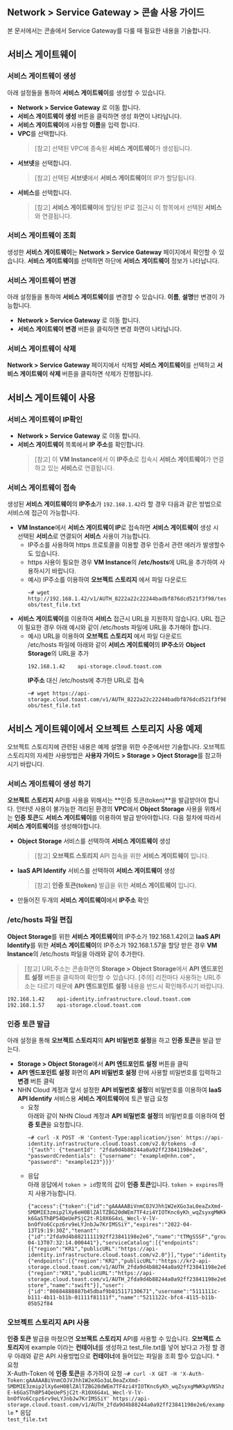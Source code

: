 ## Network > Service Gateway > 콘솔 사용 가이드

본 문서에서는 콘솔에서 Service Gateway를 다룰 때 필요한 내용을 기술합니다.

## 서비스 게이트웨이

### 서비스 게이트웨이 생성
아래 설정들을 통하여 **서비스 게이트웨이**를 생성할 수 있습니다.
* **Network > Service Gateway** 로 이동 합니다.
* **서비스 게이트웨이 생성** 버튼을 클릭하면 생성 화면이 나타납니다.
* **서비스 게이트웨이**에 사용할 **이름**을 입력 합니다.
* **VPC**를 선택합니다.
  > [참고] 선택된 VPC에 종속된 **서비스 게이트웨이**가 생성됩니다.
* **서브넷**을 선택합니다.
  > [참고] 선택된 **서브넷**에서 **서비스 게이트웨이**의 IP가 할당됩니다.
* **서비스**를 선택합니다.
  > [참고] **서비스 게이트웨이**에 할당된 IP로 접근시 이 항목에서 선택된 **서비스**와 연결됩니다.

### 서비스 게이트웨이 조회
생성한 **서비스 게이트웨이**는 **Network > Service Gateway** 페이지에서 확인할 수 있습니다. **서비스 게이트웨이**를 선택하면 하단에 **서비스 게이트웨이** 정보가 나타납니다.

### 서비스 게이트웨이 변경
아래 설정들을 통하여 **서비스 게이트웨이**를 변경할 수 있습니다. **이름**, **설명**만 변경이 가능합니다.
* **Network > Service Gateway** 로 이동 합니다.
* **서비스 게이트웨이 변경** 버튼을 클릭하면 변경 화면이 나타납니다.

### 서비스 게이트웨이 삭제
**Network > Service Gateway** 페이지에서 삭제할 **서비스 게이트웨이**를 선택하고 **서비스 게이트웨이 삭제** 버튼을 클릭하면 삭제가 진행됩니다.

## 서비스 게이트웨이 사용
### 서비스 게이트웨이 IP확인
* **Network > Service Gateway** 로 이동 합니다.
* **서비스 게이트웨이** 목록에서 **IP 주소**를 확인합니다.
  > [참고] 이 **VM Instance**에서 이 **IP주소**로 접속시 **서비스 게이트웨이**가 연결하고 있는 **서비스**로 연결됩니다.
### 서비스 게이트웨이 접속
생성된 **서비스 게이트웨이**의 **IP주소**가 `192.168.1.42`라 할 경우 다음과 같은 방법으로 서비스에 접근이 가능합니다.
* **VM Instance**에서 **서비스 게이트웨이 IP**로 접속하면 **서비스 게이트웨이** 생성 시 선택된 **서비스**로 연결되어 **서비스** 사용이 가능합니다.
    * IP주소를 사용하여 https 프로토콜을 이용할 경우 인증서 관련 에러가 발생할수도 있습니다.
    * https 사용이 필요한 경우 **VM Instance**의 **/etc/hosts**에 URL을 추가하여 사용하시기 바랍니다.
    * 예시) IP주소를 이용하여 **오브젝트 스토리지** 에서 파일 다운로드
        ```
        ~# wget http://192.168.1.42/v1/AUTH_8222a22c22244badbf876dcd521f3f98/test-obs/test_file.txt
        ```
* **서비스 게이트웨이**를 이용하여 **서비스** 접근시 URL을 지원하지 않습니다. URL 접근이 필요한 경우 아래 예시와 같이 /etc/hosts 파일에 URL을 추가해야 합니다.
    * 예시) URL을 이용하여 **오브젝트 스토리지** 에서 파일 다운로드<br>
      /etc/hosts 파일에 아래와 같이 **서비스 게이트웨이**의 **IP주소**와 **Object Storage**의 URL을 추가
      ```
      192.168.1.42    api-storage.cloud.toast.com
      ```
      **IP주소** 대신 /etc/hosts에 추가한 URL로 접속
      ```
      ~# wget https://api-storage.cloud.toast.com/v1/AUTH_8222a22c22244badbf876dcd521f3f98/test-obs/test_file.txt
      ```
      
## 서비스 게이트웨이에서 오브젝트 스토리지 사용 예제
오브젝트 스토리지에 관련된 내용은 예제 설명을 위한 수준에서만 기술합니다. 오브젝트 스토리지의 자세한 사용방법은 **사용자 가이드 > Storage > Oject Storage**를 참고하시기 바랍니다.
### 서비스 게이트웨이 생성 하기
**오브젝트 스토리지** API를 사용을 위해서는 **인증 토큰(token)**을 발급받아야 합니다. 인터넷 사용이 불가능한 격리된 환경의 **VPC**에서 **Object Storage** 사용을 위해서는 **인증 토큰**도 **서비스 게이트웨이**를 이용하여 발급 받아야합니다.
다음 절차에 따라서 **서비스 게이트웨이**를 생성해야합니다.
* **Object Storage** 서비스를 선택하여 **서비스 게이트웨이** 생성
  > [참고] **오브젝트 스토리지** API 접속을 위한 **서비스 게이트웨이** 입니다.
* **IaaS API Identify** 서비스를 선택하여 **서비스 게이트웨이** 생성
  > [참고] **인증 토큰(token)** 발급을 위한 **서비스 게이트웨이** 입니다.
* 만들어진 두개의 **서비스 게이트웨이**에서 **IP주소** 확인

### /etc/hosts 파일 편집
**Object Storage**를 위한 **서비스 게이트웨이**의 IP주소가 192.168.1.42이고 **IaaS API Identify**를 위한 **서비스 게이트웨이**의 IP주소가 192.168.1.57을 할당 받은 경우 **VM Instance**의 /etc/hosts 파일을 아래와 같이 추가한다.
> [참고] URL주소는 콘솔화면의 **Storage > Object Storage**에서 **API 엔드포인트 설정** 버튼을 클릭하여 확인할 수 있습니다.
> [주의] 리전마다 사용하는 URL주소는 다르기 때문에 **API 엔드포인트 설정** 내용을 반드시 확인해주시기 바랍니다.
```
192.168.1.42	api-identity.infrastructure.cloud.toast.com
192.168.1.57	api-storage.cloud.toast.com
```

### 인증 토큰 발급
아래 설정을 통해 **오브젝트 스토리지**의 **API 비밀번호 설정**을 하고 **인증 토큰**을 발급 받는다.
* **Storage > Object Storage**에서 **API 엔드포인트 설정** 버튼을 클릭
* **API 엔드포인트 설정** 화면의 **API 비밀번호 설정** 란에 사용할 비밀번호를 입력하고 **변경** 버튼 클릭
* NHN Cloud 계정과 앞서 설정한 **API 비밀번호 설정**의 비밀번호를 이용하여 **IaaS API Identify** 서비스용 **서비스 게이트웨이**에 토큰 발급 요청
    * 요청<br>
      아래와 같이 NHN Cloud 계정과 **API 비밀번호 설정**의 비밀번호를 이용하여 **인증 토큰**을 요청합니다.
      ```
      ~# curl -X POST -H 'Content-Type:application/json' https://api-identity.infrastructure.cloud.toast.com/v2.0/tokens -d '{"auth": {"tenantId": "2fda9d4b88244a0a92ff23841198e2e6", "passwordCredentials": {"username": "example@nhn.com", "password": "example123"}}}'
      ```
    * 응답<br>
      아래 응답에서 `token > id`항목의 값이 **인증 토큰**입니다. `token > expires`까지 사용가능합니다.
      ```
      {"access":{"token":{"id":"gAAAAABiVnmCOJVJhh1W2eXGo3aL0eaZxXmd-SMDMIE3zmip2lXy6eH0BlZAlTZBG20dWEm7TF4zi4YIOTKnc6yKh_wqZsyxgMWKkpVNShzE-k6GaSThBP54QeUePSjC2t-R10X6G4xL_Wecl-V-lV-bnOfVo6Ccpz6rv9eLYJnbJw7KrIMSSiY","expires":"2022-04-13T19:19:30Z","tenant":{"id":"2fda9d4b8821111192ff23841198e2e6","name":"tTMgSSSF","groupId":"XXj2zkH7777modGU","description":"","enabled":true,"project_domain":"NORMAL","swift":true},"issued_at":"2022-04-13T07:32:14.000441"},"serviceCatalog":[{"endpoints":[{"region":"KR1","publicURL":"https://api-identity.infrastructure.cloud.toast.com/v2.0"}],"type":"identity","name":"keystone"},{"endpoints":[{"region":"KR2","publicURL":"https://kr2-api-storage.cloud.toast.com/v1/AUTH_2fda9d4b88244a0a92ff23841198e2e6"},{"region":"KR1","publicURL":"https://api-storage.cloud.toast.com/v1/AUTH_2fda9d4b88244a0a92ff23841198e2e6"}],"type":"object-store","name":"swift"}],"user":{"id":"80884888887b45dbaf9b815117130671","username":"5111111c-b111-4b11-b11b-01111f81111f","name":"5211122c-bfc4-4115-b11b-05b52f84
      ```
      
### 오브젝트 스토리지 API 사용
**인증 토큰** 발급을 마쳤으면 **오브젝트 스토리지** API를 사용할 수 있습니다. **오브젝트 스토리지**에 example 이라는 **컨테이너**를 생성하고 test_file.txt를 넣어 놨다고 가정 할 경우 아래와 같은 API 사용방법으로 **컨테이너**에 들어있는 파일을 조회 할수 있습니다.
    * 요청<br>
      X-Auth-Token 에 **인증 토큰**을 추가하여 요청
      ```
      ~# curl -X GET -H 'X-Auth-Token:gAAAAABiVnmCOJVJhh1W2eXGo3aL0eaZxXmd-SMDMIE3zmip2lXy6eH0BlZAlTZBG20dWEm7TF4zi4YIOTKnc6yKh_wqZsyxgMWKkpVNShzE-k6GaSThBP54QeUePSjC2t-R10X6G4xL_Wecl-V-lV-bnOfVo6Ccpz6rv9eLYJnbJw7KrIMSSiY' https://api-storage.cloud.toast.com/v1/AUTH_2fda9d4b88244a0a92ff23841198e2e6/example
      ```
    * 응답<br>
      ```
      test_file.txt
      ```

